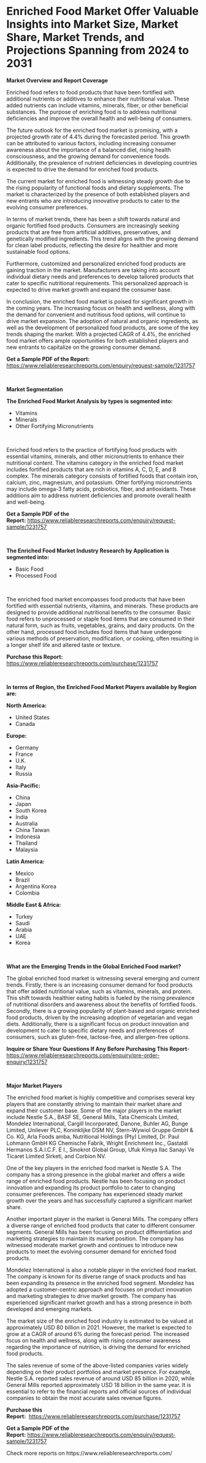 <p><h1>Enriched Food Market Offer Valuable Insights into Market Size, Market Share, Market Trends, and Projections Spanning from 2024 to 2031</h1></p><p><strong>Market Overview and Report Coverage</strong></p>
<p><p>Enriched food refers to food products that have been fortified with additional nutrients or additives to enhance their nutritional value. These added nutrients can include vitamins, minerals, fiber, or other beneficial substances. The purpose of enriching food is to address nutritional deficiencies and improve the overall health and well-being of consumers.</p><p>The future outlook for the enriched food market is promising, with a projected growth rate of 4.4% during the forecasted period. This growth can be attributed to various factors, including increasing consumer awareness about the importance of a balanced diet, rising health consciousness, and the growing demand for convenience foods. Additionally, the prevalence of nutrient deficiencies in developing countries is expected to drive the demand for enriched food products.</p><p>The current market for enriched food is witnessing steady growth due to the rising popularity of functional foods and dietary supplements. The market is characterized by the presence of both established players and new entrants who are introducing innovative products to cater to the evolving consumer preferences.</p><p>In terms of market trends, there has been a shift towards natural and organic fortified food products. Consumers are increasingly seeking products that are free from artificial additives, preservatives, and genetically modified ingredients. This trend aligns with the growing demand for clean label products, reflecting the desire for healthier and more sustainable food options.</p><p>Furthermore, customized and personalized enriched food products are gaining traction in the market. Manufacturers are taking into account individual dietary needs and preferences to develop tailored products that cater to specific nutritional requirements. This personalized approach is expected to drive market growth and expand the consumer base.</p><p>In conclusion, the enriched food market is poised for significant growth in the coming years. The increasing focus on health and wellness, along with the demand for convenient and nutritious food options, will continue to drive market expansion. The adoption of natural and organic ingredients, as well as the development of personalized food products, are some of the key trends shaping the market. With a projected CAGR of 4.4%, the enriched food market offers ample opportunities for both established players and new entrants to capitalize on the growing consumer demand.</p></p>
<p><strong>Get a Sample PDF of the Report:</strong> <a href="https://www.reliableresearchreports.com/enquiry/request-sample/1231757">https://www.reliableresearchreports.com/enquiry/request-sample/1231757</a></p>
<p>&nbsp;</p>
<p><strong>Market Segmentation</strong></p>
<p><strong>The Enriched Food Market Analysis by types is segmented into:</strong></p>
<p><ul><li>Vitamins</li><li>Minerals</li><li>Other Fortifying Micronutrients</li></ul></p>
<p>&nbsp;</p>
<p><p>Enriched food refers to the practice of fortifying food products with essential vitamins, minerals, and other micronutrients to enhance their nutritional content. The vitamins category in the enriched food market includes fortified products that are rich in vitamins A, C, D, E, and B complex. The minerals category consists of fortified foods that contain iron, calcium, zinc, magnesium, and potassium. Other fortifying micronutrients may include omega-3 fatty acids, probiotics, fiber, and antioxidants. These additions aim to address nutrient deficiencies and promote overall health and well-being.</p></p>
<p><strong>Get a Sample PDF of the Report:</strong>&nbsp;<a href="https://www.reliableresearchreports.com/enquiry/request-sample/1231757">https://www.reliableresearchreports.com/enquiry/request-sample/1231757</a></p>
<p>&nbsp;</p>
<p><strong>The Enriched Food Market Industry Research by Application is segmented into:</strong></p>
<p><ul><li>Basic Food</li><li>Processed Food</li></ul></p>
<p>&nbsp;</p>
<p><p>The enriched food market encompasses food products that have been fortified with essential nutrients, vitamins, and minerals. These products are designed to provide additional nutritional benefits to the consumer. Basic food refers to unprocessed or staple food items that are consumed in their natural form, such as fruits, vegetables, grains, and dairy products. On the other hand, processed food includes food items that have undergone various methods of preservation, modification, or cooking, often resulting in a longer shelf life and altered taste or texture.</p></p>
<p><strong>Purchase this Report:</strong>&nbsp; <a href="https://www.reliableresearchreports.com/purchase/1231757">https://www.reliableresearchreports.com/purchase/1231757</a></p>
<p>&nbsp;</p>
<p><strong>In terms of Region, the Enriched Food Market Players available by Region are:</strong></p>
<p>
    <p> <strong> North America: </strong>
        <ul>
            <li>United States</li>
            <li>Canada</li>
        </ul>
        </p> 
    <p> <strong> Europe: </strong>
        <ul>
            <li>Germany</li>
            <li>France</li>
            <li>U.K.</li>
            <li>Italy</li>
            <li>Russia</li>
        </ul>
        </p> 
    <p> <strong> Asia-Pacific: </strong>
        <ul>
            <li>China</li>
            <li>Japan</li>
            <li>South Korea</li>
            <li>India</li>
            <li>Australia</li>
            <li>China Taiwan</li>
            <li>Indonesia</li>
            <li>Thailand</li>
            <li>Malaysia</li>
        </ul>
        </p> 
    <p> <strong> Latin America: </strong>
        <ul>
            <li>Mexico</li>
            <li>Brazil</li>
            <li>Argentina Korea</li>
            <li>Colombia</li>
        </ul>
        </p> 
    <p> <strong> Middle East & Africa: </strong>
        <ul>
            <li>Turkey</li>
            <li>Saudi</li>
            <li>Arabia</li>
            <li>UAE</li>
            <li>Korea</li>
        </ul>
    </p>
    </p>
<p>&nbsp;</p>
<p><strong>What are the Emerging Trends in the Global Enriched Food market?</strong></p>
<p><p>The global enriched food market is witnessing several emerging and current trends. Firstly, there is an increasing consumer demand for food products that offer added nutritional value, such as vitamins, minerals, and protein. This shift towards healthier eating habits is fueled by the rising prevalence of nutritional disorders and awareness about the benefits of fortified foods. Secondly, there is a growing popularity of plant-based and organic enriched food products, driven by the increasing adoption of vegetarian and vegan diets. Additionally, there is a significant focus on product innovation and development to cater to specific dietary needs and preferences of consumers, such as gluten-free, lactose-free, and allergen-free options.</p></p>
<p><strong>Inquire or Share Your Questions If Any Before Purchasing This Report</strong>- <a href="https://www.reliableresearchreports.com/enquiry/pre-order-enquiry/1231757">https://www.reliableresearchreports.com/enquiry/pre-order-enquiry/1231757</a></p>
<p>&nbsp;</p>
<p><strong>Major Market Players</strong></p>
<p><p>The enriched food market is highly competitive and comprises several key players that are constantly striving to maintain their market share and expand their customer base. Some of the major players in the market include Nestle S.A., BASF SE, General Mills, Tata Chemicals Limited, Mondelez International, Cargill Incorporated, Danone, Buhler AG, Bunge Limited, Unilever PLC, Koninklijke DSM NV, Stern-Wywiol Gruppe GmbH & Co. KG, Arla Foods amba, Nutritional Holdings (Pty) Limited, Dr. Paul Lohmann GmbH KG Chemische Fabrik, Wright Enrichment Inc., Gastaldi Hermanos S.A.I.C.F. E I., Sinokrot Global Group, Ufuk Kimya Ilac Sanayi Ve Ticaret Limited Sirketi, and Corbion NV.</p><p>One of the key players in the enriched food market is Nestle S.A. The company has a strong presence in the global market and offers a wide range of enriched food products. Nestle has been focusing on product innovation and expanding its product portfolio to cater to changing consumer preferences. The company has experienced steady market growth over the years and has successfully captured a significant market share.</p><p>Another important player in the market is General Mills. The company offers a diverse range of enriched food products that cater to different consumer segments. General Mills has been focusing on product differentiation and marketing strategies to maintain its market position. The company has witnessed moderate market growth and continues to introduce new products to meet the evolving consumer demand for enriched food products.</p><p>Mondelez International is also a notable player in the enriched food market. The company is known for its diverse range of snack products and has been expanding its presence in the enriched food segment. Mondelez has adopted a customer-centric approach and focuses on product innovation and marketing strategies to drive market growth. The company has experienced significant market growth and has a strong presence in both developed and emerging markets.</p><p>The market size of the enriched food industry is estimated to be valued at approximately USD 80 billion in 2021. However, the market is expected to grow at a CAGR of around 6% during the forecast period. The increased focus on health and wellness, along with rising consumer awareness regarding the importance of nutrition, is driving the demand for enriched food products.</p><p>The sales revenue of some of the above-listed companies varies widely depending on their product portfolios and market presence. For example, Nestle S.A. reported sales revenue of around USD 85 billion in 2020, while General Mills reported approximately USD 18 billion in the same year. It is essential to refer to the financial reports and official sources of individual companies to obtain the most accurate sales revenue figures.</p></p>
<p><strong>Purchase this Report:</strong>&nbsp;&nbsp;<a href="https://www.reliableresearchreports.com/purchase/1231757">https://www.reliableresearchreports.com/purchase/1231757</a></p>
<p></p>
<p><strong>Get a Sample PDF of the Report:</strong>&nbsp;<a href="https://www.reliableresearchreports.com/enquiry/request-sample/1231757">https://www.reliableresearchreports.com/enquiry/request-sample/1231757</a></p>
<p>Check more reports on https://www.reliableresearchreports.com/</p>